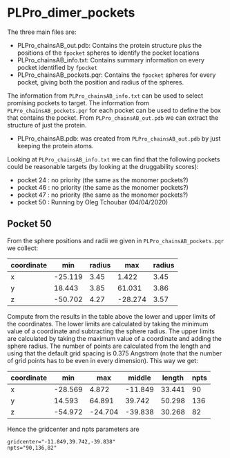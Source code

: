 # PLPro_dimer_pockets

The three main files are:

- PLPro_chainsAB_out.pdb: Contains the protein structure plus the positions of
  the `fpocket` spheres to identify the pocket locations
- PLPro_chainsAB_info.txt: Contains summary information on every pocket
  identified by `fpocket`
- PLPro_chainsAB_pockets.pqr: Contains the `fpocket` spheres for every pocket,
  giving both the position and radius of the spheres.

The information from `PLPro_chainsAB_info.txt` can be used to select promising
pockets to target. The information from `PLPro_chainsAB_pockets.pqr` for each
pocket can be used to define the box that contains the pocket. From 
`PLPro_chainsAB_out.pdb` we can extract the structure of just the protein.

- PLPro_chainsAB.pdb: was created from `PLPro_chainsAB_out.pdb` by just keeping
  the protein atoms.

Looking at `PLPro_chainsAB_info.txt` we can find that the following pockets
could be reasonable targets (by looking at the druggability scores):

- pocket 24 : no priority (the same as the monomer pockets?)
- pocket 46 : no priority (the same as the monomer pockets?)
- pocket 47 : no priority (the same as the monomer pockets?)
- pocket 50 : Running by Oleg Tchoubar (04/04/2020)

## Pocket 50

From the sphere positions and radii we given in `PLPro_chainsAB_pockets.pqr`
we collect:

| coordinate | min     | radius | max     | radius |
| ---------- | ------- | ------ | ------- | ------ |
| x          | -25.119 | 3.45   |   1.422 | 3.45   |
| y          |  18.443 | 3.85   |  61.031 | 3.86   |
| z          | -50.702 | 4.27   | -28.274 | 3.57   |

Compute from the results in the table above the lower and upper limits of 
the coordinates. The lower limits are calculated by taking the minimum value
of a coordinate and subtracting the sphere radius. The upper limits are 
calculated by taking the maximum value of a coordinate and adding the sphere
radius. The number of points are calculated from the length and using that the
default grid spacing is 0.375 Angstrom (note that the number of grid points
has to be even in every dimension). This way we get:

| coordinate | min     | max     | middle   | length | npts |
| ---------- | ------- | ------- | -------- | ------ | ---- |
| x          | -28.569 |   4.872 | -11.849  | 33.441 |  90  |
| y          |  14.593 |  64.891 |  39.742  | 50.298 | 136  |
| z          | -54.972 | -24.704 | -39.838  | 30.268 |  82  |

Hence the gridcenter and npts parameters are
```
gridcenter="-11.849,39.742,-39.838"
npts="90,136,82"
```

